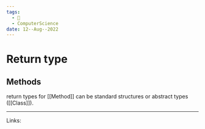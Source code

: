 ```yaml
---
tags:
  - 🌱
  - ComputerScience 
date: 12--Aug--2022
---
```


# Return type

## Methods

return types for [[Method]] can be standard structures or abstract types ([[Class]]).

---
Links: 